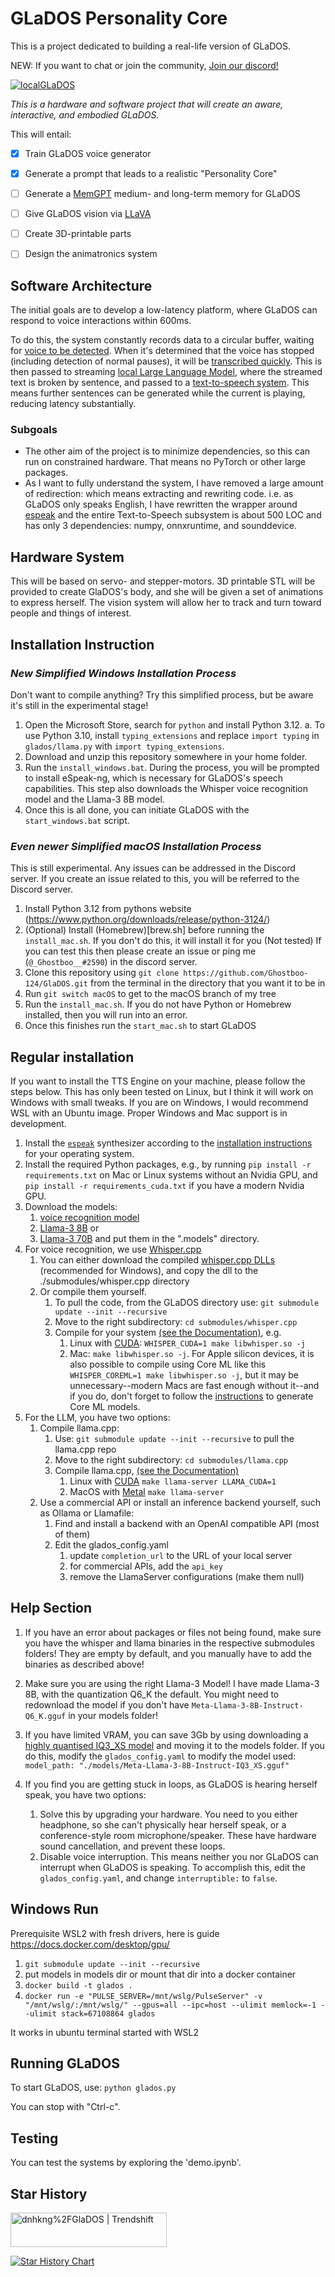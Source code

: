 # GLaDOS Personality Core

This is a project dedicated to building a real-life version of GLaDOS.

NEW: If you want to chat or join the community, [Join our discord!](https://discord.com/invite/ERTDKwpjNB)

[![localGLaDOS](https://img.youtube.com/vi/KbUfWpykBGg/0.jpg)](https://www.youtube.com/watch?v=KbUfWpykBGg)


*This is a hardware and software project that will create an aware, interactive, and embodied GLaDOS.*

This will entail:
- [x] Train GLaDOS voice generator
- [x] Generate a prompt that leads to a realistic "Personality Core"
- [ ] Generate a [MemGPT](https://github.com/cpacker/MemGPT) medium- and long-term memory for GLaDOS
- [ ] Give GLaDOS vision via [LLaVA](https://llava-vl.github.io/)
- [ ] Create 3D-printable parts
- [ ] Design the animatronics system



## Software Architecture
The initial goals are to develop a low-latency platform, where GLaDOS can respond to voice interactions within 600ms.

To do this, the system constantly records data to a circular buffer, waiting for [voice to be detected](https://github.com/snakers4/silero-vad). When it's determined that the voice has stopped (including detection of normal pauses), it will be [transcribed quickly](https://github.com/huggingface/distil-whisper). This is then passed to streaming [local Large Language Model](https://github.com/ggerganov/llama.cpp), where the streamed text is broken by sentence, and passed to a [text-to-speech system](https://github.com/rhasspy/piper). This means further sentences can be generated while the current is playing, reducing latency substantially.

### Subgoals
 - The other aim of the project is to minimize dependencies, so this can run on constrained hardware. That means no PyTorch or other large packages.
 - As I want to fully understand the system, I have removed a large amount of redirection: which means extracting and rewriting code. i.e. as GLaDOS only speaks English, I have rewritten the wrapper around [espeak](https://espeak.sourceforge.net/) and the entire Text-to-Speech subsystem is about 500 LOC and has only 3 dependencies: numpy, onnxruntime, and sounddevice.

## Hardware System
This will be based on servo- and stepper-motors. 3D printable STL will be provided to create GlaDOS's body, and she will be given a set of animations to express herself. The vision system will allow her to track and turn toward people and things of interest.

## Installation Instruction


### *New Simplified  Windows Installation Process*
Don't want to compile anything?  Try this simplified process, but be aware it's still in the experimental stage!


1. Open the Microsoft Store, search for `python` and install Python 3.12.
   a. To use Python 3.10, install `typing_extensions` and replace `import typing` in `glados/llama.py` with `import typing_extensions`.
2. Download and unzip this repository somewhere in your home folder.
3. Run the `install_windows.bat`. During the process, you will be prompted to install eSpeak-ng, which is necessary for GLaDOS's speech capabilities. This step also downloads the Whisper voice recognition model and the Llama-3 8B model.
4. Once this is all done, you can initiate  GLaDOS with the `start_windows.bat` script.

### *Even newer Simplified macOS Installation Process*
This is still experimental. Any issues can be addressed in the Discord server. If you create an issue related to this, you will be referred to the Discord server.


1. Install Python 3.12 from pythons website (https://www.python.org/downloads/release/python-3124/)
2. (Optional) Install (Homebrew)[brew.sh] before running the `install_mac.sh`. If you don't do this, it will install it for you (Not tested) If you can test this then please create an issue or ping me (`@_Ghostboo__#2590`) in the discord server.
3. Clone this repository using `git clone https://github.com/Ghostboo-124/GlaDOS.git` from the terminal in the directory that you want it to be in
4. Run `git switch macOS` to get to the macOS branch of my tree
5. Run the `install_mac.sh`. If you do not have Python or Homebrew installed, then you will run into an error.
6. Once this finishes run the `start_mac.sh` to start GLaDOS

## Regular installation

If you want to install the TTS Engine on your machine, please follow the steps
below.  This has only been tested on Linux, but I think it will work on Windows with small tweaks.
If you are on Windows, I would recommend WSL with an Ubuntu image.  Proper Windows and Mac support is in development.

1. Install the [`espeak`](https://github.com/espeak-ng/espeak-ng) synthesizer
   according to the [installation
   instructions](https://github.com/espeak-ng/espeak-ng/blob/master/docs/guide.md)
   for your operating system.
2. Install the required Python packages, e.g., by running `pip install -r
   requirements.txt` on Mac or Linux systems without an Nvidia GPU, and `pip install -r
   requirements_cuda.txt` if you have a modern Nvidia GPU.
3.  Download the models:
    1.  [voice recognition model](https://huggingface.co/distil-whisper/distil-medium.en/resolve/main/ggml-medium-32-2.en.bin?download=true)
    2.  [Llama-3 8B](https://huggingface.co/bartowski/Meta-Llama-3-8B-Instruct-GGUF/resolve/main/Meta-Llama-3-8B-Instruct-Q6_K.gguf?download=true) or
    3.  [Llama-3 70B](https://huggingface.co/bartowski/Meta-Llama-3-70B-Instruct-GGUF/resolve/main/Meta-Llama-3-70B-Instruct-IQ4_XS.gguf?download=true)
    and put them in the ".models" directory.
4. For voice recognition, we use [Whisper.cpp](https://github.com/ggerganov/whisper.cpp)
   1. You can either download the compiled [whisper.cpp DLLs](https://github.com/ggerganov/whisper.cpp/releases) (recommended for Windows), and copy the dll to the ./submodules/whisper.cpp directory
   2. Or compile them yourself.
      1. To pull the code, from the GLaDOS directory use: `git submodule update --init --recursive`
      2. Move to the right subdirectory: `cd submodules/whisper.cpp`
      3. Compile for your system [(see the Documentation)](https://github.com/ggerganov/whisper.cpp), e.g.
         1. Linux with [CUDA](https://github.com/ggerganov/whisper.cpp?tab=readme-ov-file#nvidia-gpu-support): `WHISPER_CUDA=1 make libwhisper.so -j`
         2. Mac: `make libwhisper.so -j`. For Apple silicon devices, it is also possible to compile using Core ML like this `WHISPER_COREML=1 make libwhisper.so -j`,
            but it may be unnecessary--modern Macs are fast enough without it--and if you do, don't forget to follow the [instructions](https://github.com/ggerganov/whisper.cpp?tab=readme-ov-file#core-ml-support) to generate Core ML models.
5. For the LLM, you have two options:
   1. Compile llama.cpp:
      1. Use: `git submodule update --init --recursive` to pull the llama.cpp repo
      2. Move to the right subdirectory: `cd submodules/llama.cpp`
      3. Compile llama.cpp, [(see the Documentation)](https://github.com/ggerganov/whisper.cpp)
         1. Linux with [CUDA](https://github.com/ggerganov/llama.cpp?tab=readme-ov-file#cuda) `make llama-server LLAMA_CUDA=1`
         2. MacOS with [Metal](https://github.com/ggerganov/llama.cpp?tab=readme-ov-file#metal-build) `make llama-server`
   2. Use a commercial API or install an inference backend yourself, such as Ollama or Llamafile:
      1. Find and install a backend with an OpenAI compatible API (most of them)
      2. Edit the glados_config.yaml
         1. update `completion_url` to the URL of your local server
         2. for commercial APIs, add the `api_key`
         3. remove the LlamaServer configurations (make them null)


## Help Section

1. If you have an error about packages or files not being found, make sure you have the whisper and llama binaries in the respective submodules folders!  They are empty by default, and you manually have to add the binaries as described above!

2. Make sure you are using the right Llama-3 Model! I have made Llama-3 8B, with the quantization Q6_K the default. You might need to redownload the model if you don't have `Meta-Llama-3-8B-Instruct-Q6_K.gguf` in your models folder!

3. If you have limited VRAM, you can save 3Gb by using downloading a [highly quantised IQ3_XS model](https://huggingface.co/bartowski/Meta-Llama-3-8B-Instruct-GGUF/resolve/main/Meta-Llama-3-8B-Instruct-IQ3_XS.gguf?download=true) and moving it to the models folder. If you do this, modify the `glados_config.yaml` to modify the model used: `model_path: "./models/Meta-Llama-3-8B-Instruct-IQ3_XS.gguf"`

4. If you find you are getting stuck in loops, as GLaDOS is hearing herself speak, you have two options:
   1. Solve this by upgrading your hardware. You need to you either headphone, so she can't physically hear herself speak, or a conference-style room microphone/speaker. These have hardware sound cancellation, and prevent these loops.
   2. Disable voice interruption. This means neither you nor GLaDOS can interrupt when GLaDOS is speaking. To accomplish this, edit the `glados_config.yaml`, and change `interruptible:` to  `false`.


## Windows Run

Prerequisite WSL2 with fresh drivers, here is guide https://docs.docker.com/desktop/gpu/
1. `git submodule update --init --recursive`
2. put models in models dir or mount that dir into a docker container
3. `docker build -t glados .`
4. `docker run -e "PULSE_SERVER=/mnt/wslg/PulseServer" -v "/mnt/wslg/:/mnt/wslg/" --gpus=all --ipc=host --ulimit memlock=-1 --ulimit stack=67108864 glados`

It works in ubuntu terminal started with WSL2


## Running GLaDOS

To start GLaDOS, use:
`python glados.py`

You can stop with "Ctrl-c".


## Testing
You can test the systems by exploring the 'demo.ipynb'.


## Star History
<a href="https://trendshift.io/repositories/9828" target="_blank"><img src="https://trendshift.io/api/badge/repositories/9828" alt="dnhkng%2FGlaDOS | Trendshift" style="width: 250px; height: 55px;" width="250" height="55"/></a>

[![Star History Chart](https://api.star-history.com/svg?repos=dnhkng/GlaDOS&type=Date)](https://star-history.com/#dnhkng/GlaDOS&Date)
